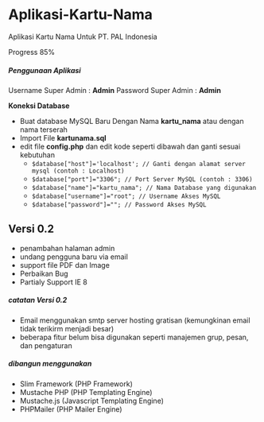 Aplikasi-Kartu-Nama
===================
Aplikasi Kartu Nama Untuk PT. PAL Indonesia

Progress 85%

##### Penggunaan Aplikasi
Username Super Admin : **Admin**
Password Super Admin : **Admin**

**Koneksi Database**
* Buat database MySQL Baru Dengan Nama **kartu_nama** atau dengan nama terserah
* Import File **kartunama.sql**
* edit file **config.php** dan edit kode seperti dibawah dan ganti sesuai kebutuhan
    -    `$database["host"]='localhost'; // Ganti dengan alamat server mysql (contoh : Localhost)`
    -    `$database["port"]="3306"; // Port Server MySQL (contoh : 3306)`
    -    `$database["name"]="kartu_nama"; // Nama Database yang digunakan`
    -    `$database["username"]="root"; // Username Akses MySQL`
    -    `$database["password"]=""; // Password Akses MySQL`

## Versi 0.2
* penambahan halaman admin
* undang pengguna baru via email
* support file PDF dan Image
* Perbaikan Bug
* Partialy Support IE 8

##### catatan Versi 0.2
* Email menggunakan smtp server hosting gratisan (kemungkinan email tidak terikirm menjadi besar)
* beberapa fitur belum bisa digunakan seperti manajemen grup, pesan, dan pengaturan

##### dibangun menggunakan
* Slim Framework (PHP Framework)
* Mustache PHP (PHP Templating Engine)
* Mustache.js (Javascript Templating Engine)
* PHPMailer (PHP Mailer Engine)

